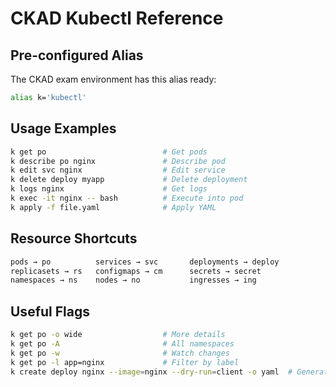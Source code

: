 # CKAD Kubectl Reference

## Pre-configured Alias

The CKAD exam environment has this alias ready:

```bash
alias k='kubectl'
```

## Usage Examples

```bash
k get po                          # Get pods
k describe po nginx               # Describe pod
k edit svc nginx                  # Edit service
k delete deploy myapp             # Delete deployment
k logs nginx                      # Get logs
k exec -it nginx -- bash          # Execute into pod
k apply -f file.yaml              # Apply YAML
```

## Resource Shortcuts

```bash
pods → po          services → svc       deployments → deploy
replicasets → rs   configmaps → cm      secrets → secret
namespaces → ns    nodes → no           ingresses → ing
```

## Useful Flags

```bash
k get po -o wide                  # More details
k get po -A                       # All namespaces
k get po -w                       # Watch changes
k get po -l app=nginx             # Filter by label
k create deploy nginx --image=nginx --dry-run=client -o yaml  # Generate YAML
```
